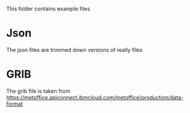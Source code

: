 This folder contains example files

# Json

The json files are trimmed down versions of really files

# GRIB

The grib file is taken from https://metoffice.apiconnect.ibmcloud.com/metoffice/production/data-format
